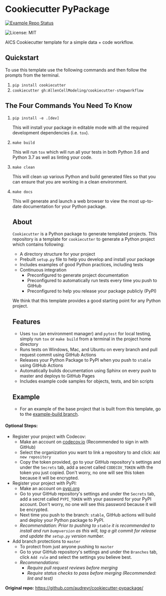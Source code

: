 # Cookiecutter PyPackage

[![Example Repo Status](https://github.com/AllenCellModeling/cookiecutter-stepworkflow/workflows/Build%20Example%20Repo/badge.svg)](https://github.com/AllenCellModeling/cookiecutter-stepworkflow/tree/example-build)

![License: MIT](https://img.shields.io/badge/License-MIT-blue.svg)

AICS Cookiecutter template for a simple data + code workflow.


## Quickstart
To use this template use the following commands and then follow the prompts from the terminal.

1. `pip install cookiecutter`
2. `cookiecutter gh:AllenCellModeling/cookiecutter-stepworkflow`

## The Four Commands You Need To Know
1. `pip install -e .[dev]`

    This will install your package in editable mode with all the required development dependencies (i.e. `tox`).

2. `make build`

    This will run `tox` which will run all your tests in both Python 3.6 and Python 3.7 as well as linting your code.

3. `make clean`

    This will clean up various Python and build generated files so that you can ensure that you are working in a clean
    environment.

4. `make docs`

    This will generate and launch a web browser to view the most up-to-date documentation for your Python package.


    ## About
    `Cookiecutter` is a Python package to generate templated projects.
    This repository is a template for `cookiecutter` to generate a Python project which contains following:

    * A directory structure for your project
    * Prebuilt `setup.py` file to help you develop and install your package
    * Includes examples of good Python practices, including tests
    * Continuous integration
      * Preconfigured to generate project documentation
      * Preconfigured to automatically run tests every time you push to GitHub
      * Preconfigured to help you release your package publicly (PyPI)

    We think that this template provides a good starting point for any Python project.

    ## Features
    * Uses `tox` (an environment manager) and `pytest` for local testing, simply run `tox` or `make build`
    from a terminal in the project home directory
    * Runs tests on Windows, Mac, and Ubuntu on every branch and pull request commit using GitHub Actions
    * Releases your Python Package to PyPI when you push to `stable` using GitHub Actions
    * Automatically builds documentation using Sphinx on every push to master and deploys to GitHub Pages
    * Includes example code samples for objects, tests, and bin scripts

    ## Example
    * For an example of the base project that is built from this template, go to the
    [example-build branch](https://github.com/AllenCellModeling/cookiecutter-stepworkflow/tree/example-build).


#### Optional Steps:
* Register your project with Codecov:
  * Make an account on [codecov.io](https://codecov.io) (Recommended to sign in with GitHub)
  * Select the organization you want to link a repository to and click: `Add new repository`
  * Copy the token provided, go to your GitHub repository's settings and under the `Secrets` tab, add a secret called
  `CODECOV_TOKEN` with the token you just copied. Don't worry, no one will see this token because it will be encrypted.
* Register your project with PyPI:
  * Make an account on [pypi.org](https://pypi.org)
  * Go to your GitHub repository's settings and under the `Secrets` tab, add a secret called `PYPI_TOKEN` with your
  password for your PyPI account. Don't worry, no one will see this password because it will be encrypted.
  * Next time you push to the branch: `stable`, GitHub actions will build and deploy your Python package to PyPI.
  * _Recommendation: Prior to pushing to `stable` it is recommended to install and run `bumpversion` as this will,
  tag a git commit for release and update the `setup.py` version number._
* Add branch protections to `master`
  * To protect from just anyone pushing to `master`
  * Go to your GitHub repository's settings and under the `Branches` tab, click `Add rule` and select the settings you
  believe best.
  * _Recommendations:_
    * _Require pull request reviews before merging_
    * _Require status checks to pass before merging (Recommended: lint and test)_



**Original repo:** https://github.com/audreyr/cookiecutter-pypackage/
